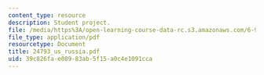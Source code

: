 ```yaml
---
content_type: resource
description: Student project.
file: /media/https%3A/open-learning-course-data-rc.s3.amazonaws.com/6-901-inventions-and-patents-fall-2005/39c826fae08983ab5f15a0c4e1091cca_24793_us_russia.pdf
file_type: application/pdf
resourcetype: Document
title: 24793_us_russia.pdf
uid: 39c826fa-e089-83ab-5f15-a0c4e1091cca
---
```

